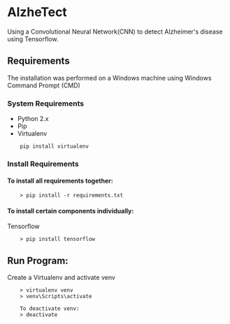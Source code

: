 # AlzheTect
Using a Convolutional Neural Network(CNN) to detect Alzheimer's disease using Tensorflow.

## Requirements
The installation was performed on a Windows machine using Windows Command Prompt (CMD)

### System Requirements
* Python 2.x
* Pip
* Virtualenv
```
    pip install virtualenv
```

### Install Requirements
#### To install all requirements together:
```
    > pip install -r requirements.txt
```
#### To install certain components individually:
Tensorflow
```
    > pip install tensorflow
```

## Run Program:
Create a Virtualenv and activate venv
```
    > virtualenv venv
    > venv\Scripts\activate

    To deactivate venv:
    > deactivate
```
